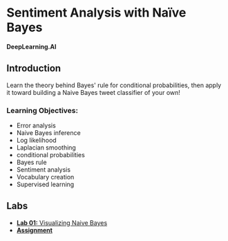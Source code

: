 # Sentiment Analysis with Naïve Bayes
**DeepLearning.AI**

## Introduction
Learn the theory behind Bayes' rule for conditional probabilities, then apply it toward building a Naive Bayes tweet classifier of your own!

### Learning Objectives:
* Error analysis
* Naive Bayes inference
* Log likelihood
* Laplacian smoothing
* conditional probabilities
* Bayes rule
* Sentiment analysis
* Vocabulary creation
* Supervised learning

## Labs
* [**Lab 01:** Visualizing Naive Bayes](./labs/C1_W2_lecture_nb_01_visualizing_naive_bayes.ipynb)
* [**Assignment**](./labs/C1_W2_Assignment.ipynb)
